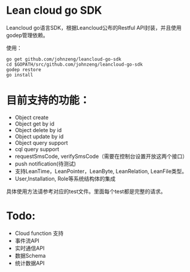 # Lean cloud go SDK

Leancloud go语言SDK，根据Leancloud公布的Restful API封装，并且使用godep管理依赖。

使用：

```shell
go get github.com/johnzeng/leancloud-go-sdk
cd $GOPATH/src/github.com/johnzeng/leancloud-go-sdk
godep restore
go install
```

# 目前支持的功能：

- Object create
- Object get by id
- Object delete by id
- Object update by id
- Object query support
- cql query support
- requestSmsCode, verifySmsCode（需要在控制台设置开放这两个接口）
- push notification(待测试)
- 支持LeanTime，LeanPointer，LeanByte, LeanRelation, LeanFile类型。
- User,Installation, Role等系统结构体的集成

具体使用方法请参考对应的test文件。里面每个test都是完整的请求。


# Todo:

- Cloud function 支持
- 事件流API
- 实时通信API
- 数据Schema
- 统计数据API
